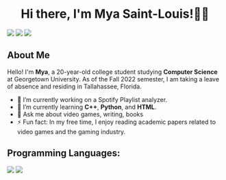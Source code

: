 <h1 align="center">Hi there, I'm Mya Saint-Louis!👩🏾</h1>

<p><a href="https://www.linkedin.com/in/mya-s-557ab4200?lipi=urn%3Ali%3Apage%3Ad_flagship3_profile_view_base_contact_details%3BRg9zgdJUQwOHNAZ2b8zkew%3D%3D"><img src="https://img.shields.io/badge/LinkedIn-blue?style=flat-square&logo=linkedin&labelColor=blue"></a>
<a href="mailto:mya.sailouis@gmail.com"><img src="https://img.shields.io/badge/E--mail-red?style=flat-square&logo=gmail&labelColor=white"></a>
<img src="https://img.shields.io/badge/Pronouns-she%2Fher-blueviolet?style=flat-square&logo">
</p>

## About Me

Hello! I'm **Mya**, a 20-year-old college student studying **Computer Science** at Georgetown University. As of the Fall 2022 semester, I am taking a leave of absence and residing in Tallahassee, Florida. 

- 🔭 I’m currently working on a Spotify Playlist analyzer. 
- 🌱 I’m currently learning **C++**, **Python**, and **HTML**.
- 💬 Ask me about video games, writing, books
- ⚡ Fun fact: In my free time, I enjoy reading academic papers related to video games and the gaming industry.

## Programming Languages: 
<p><img src= "https://img.shields.io/badge/-C++-00599C?logo=c%2B%2B&style=for-the-badge">
<img src= "https://img.shields.io/badge/python-3670A0?logo=python&logoColor=ffdd54&style=for-the-badge">
</p>
